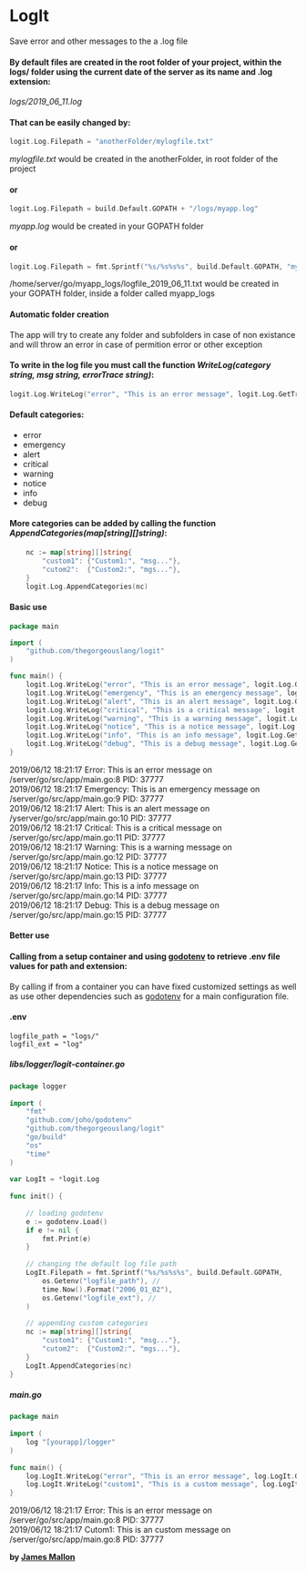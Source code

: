 # LogIt

Save error and other messages to the a .log  file

#### By default files are created in the root folder of your project, within the logs/ folder using the current date of the server as its name and .log extension:
*logs/2019_06_11.log* 

#### That can be easily changed by:
```Go
logit.Log.Filepath = "anotherFolder/mylogfile.txt"
```
*mylogfile.txt* would be created in the anotherFolder, in root folder of the project
#### or 
````Go
logit.Log.Filepath = build.Default.GOPATH + "/logs/myapp.log"
````
*myapp.log* would be created in your GOPATH folder
#### or
```Go
logit.Log.Filepath = fmt.Sprintf("%s/%s%s%s", build.Default.GOPATH, "myapp_logs/logfile_", time.Now().Format("2006_01_02"), ".txt")
```
/home/server/go/myapp_logs/logfile_2019_06_11.txt would be created in your GOPATH folder, inside a folder called myapp_logs

#### Automatic folder creation
The app will try to create any folder and subfolders in case of non existance and will throw an error in case of permition error or other exception


#### To write in the log file you must call the function *WriteLog(category string, msg string, errorTrace string)*:
```Go
logit.Log.WriteLog("error", "This is an error message", logit.Log.GetTraceMsg())
```

#### Default categories:
- error
- emergency
- alert
- critical
- warning
- notice
- info
- debug

#### More categories can be added by calling the function *AppendCategories(map[string][]string)*:
```Go
    nc := map[string][]string{                                                                                      
        "custom1": {"Custom1:", "msg..."},                                                                          
        "cutom2":  {"Custom2:", "mgs..."},                                                                          
    }                                                                                                               
    logit.Log.AppendCategories(nc)         
```

#### Basic use 
```Go
package main

import (
    "github.com/thegorgeouslang/logit"
)

func main() {
    logit.Log.WriteLog("error", "This is an error message", logit.Log.GetTraceMsg())
    logit.Log.WriteLog("emergency", "This is an emergency message", logit.Log.GetTraceMsg())
    logit.Log.WriteLog("alert", "This is an alert message", logit.Log.GetTraceMsg())
    logit.Log.WriteLog("critical", "This is a critical message", logit.Log.GetTraceMsg())
    logit.Log.WriteLog("warning", "This is a warning message", logit.Log.GetTraceMsg())
    logit.Log.WriteLog("notice", "This is a notice message", logit.Log.GetTraceMsg())
    logit.Log.WriteLog("info", "This is an info message", logit.Log.GetTraceMsg())
    logit.Log.WriteLog("debug", "This is a debug message", logit.Log.GetTraceMsg())
}
```

2019/06/12 18:21:17 Error: This is an error message on /server/go/src/app/main.go:8 PID: 37777   
2019/06/12 18:21:17 Emergency: This is an emergency message on /server/go/src/app/main.go:9 PID: 37777   
2019/06/12 18:21:17 Alert: This is an alert message on /yserver/go/src/app/main.go:10 PID: 37777   
2019/06/12 18:21:17 Critical: This is a critical message on /server/go/src/app/main.go:11 PID: 37777    
2019/06/12 18:21:17 Warning: This is a warning message on /server/go/src/app/main.go:12 PID: 37777   
2019/06/12 18:21:17 Notice: This is a notice message on /server/go/src/app/main.go:13 PID: 37777    
2019/06/12 18:21:17 Info: This is a info message on /server/go/src/app/main.go:14 PID: 37777    
2019/06/12 18:21:17 Debug: This is a debug message on /server/go/src/app/main.go:15 PID: 37777    


#### Better use
#### Calling from a setup container and using [godotenv] to retrieve .env file values for path and extension:
By calling if from a container you can have fixed customized settings as well as use other dependencies such as [godotenv] for a main configuration file. 
#### .env
```
logfile_path = "logs/"
logfil_ext = "log"
```

##### libs/logger/logit-container.go
```Go
package logger                                                                           
                                                                                                                    
import (                                                                                                            
    "fmt"                                                                                                           
    "github.com/joho/godotenv"                                                                                      
    "github.com/thegorgeouslang/logit"                                                                              
    "go/build"                                                                                                      
    "os"                                                                                                            
    "time"                                                                                                          
)                                                                                                                   
                                                                                                                    
var LogIt = *logit.Log                                                                                           
                                                                                                                    
func init() {                                                                                                       
                                                                                                                    
    // loading godotenv                                                                                             
    e := godotenv.Load()                                                                                            
    if e != nil {                                                                                  
        fmt.Print(e)                                                                                                
    }                                                                                                               
                                                                                                                    
    // changing the default log file path                                                                           
    LogIt.Filepath = fmt.Sprintf("%s/%s%s%s", build.Default.GOPATH,                  
        os.Getenv("logfile_path"), //                                                                           
        time.Now().Format("2006_01_02"),                                                                            
        os.Getenv("logfile_ext"), //                                                                            
    )                                                                                                           
                                                                                                                    
    // appending custom categories                                                                                  
    nc := map[string][]string{                                                                                      
        "custom1": {"Custom1:", "msg..."},                                                                          
        "cutom2":  {"Custom2:", "mgs..."},                                                                      
    }                                                                                                               
    LogIt.AppendCategories(nc)                                                                                  
}                                                                                                             
```
##### main.go
```Go
package main                                                                                                        
                                                                                                                    
import (                                                                                                            
    log "[yourapp]/logger"                                                                                         
)                                                                                                                   
                                                                                                                    
func main() {                      
    log.LogIt.WriteLog("error", "This is an error message", log.LogIt.GetTraceMsg()) 
    log.LogIt.WriteLog("custom1", "This is a custom message", log.LogIt.GetTraceMsg()) 
}
```
2019/06/12 18:21:17 Error: This is an error message on /server/go/src/app/main.go:8 PID: 37777   
2019/06/12 18:21:17 Cutom1: This is an custom message on /server/go/src/app/main.go:8 PID: 37777    

**by [James Mallon]**

[James Mallon]: <https://www.linkedin.com/in/thiago-mallon/>
[godotenv]: <https://github.com/joho/godotenv>
